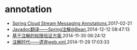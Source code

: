 # annotation
* [Spring Cloud Stream Messaging Annotations](/2017/2017-02-21-spring-cloud-stream-messaging-annotations),2017-02-21
* [Javadoc翻译——Spring注解@Bean](/2014/2014-12-12-javadoc-spring-bean),2014-12-12 08:47:13
* [基于注解的权限验证方案](/2014/2014-11-30-annotation-auth),2014-11-30 06:24:12
* [注解时代——遗弃web.xml](/2014/2014-11-29-deprecate-web-xml),2014-11-29 17:03:33
